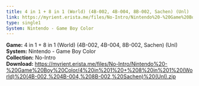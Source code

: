 ```yaml
---
title: 4 in 1 + 8 in 1 (World) (4B-002, 4B-004, 8B-002, Sachen) (Unl)
link: https://myrient.erista.me/files/No-Intro/Nintendo%20-%20Game%20Boy%20Color/4%20in%201%20+%208%20in%201%20(World)%20(4B-002,%204B-004,%208B-002,%20Sachen)%20(Unl).zip
type: single1
System: Nintendo - Game Boy Color
---
```

<b>Game:</b> 4 in 1 + 8 in 1 (World) (4B-002, 4B-004, 8B-002, Sachen) (Unl)<br>
<b>System:</b> Nintendo - Game Boy Color<br>
<b>Collection:</b> No-Intro<br>
<b>Download:</b> https://myrient.erista.me/files/No-Intro/Nintendo%20-%20Game%20Boy%20Color/4%20in%201%20+%208%20in%201%20(World)%20(4B-002,%204B-004,%208B-002,%20Sachen)%20(Unl).zip